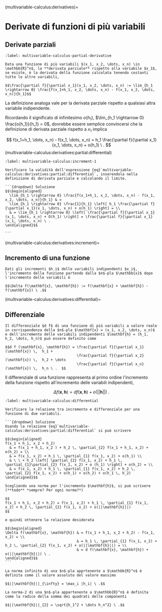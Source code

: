(multivariable-calculus:derivatives)=
# Derivate di funzioni di più variabili
## Derivate parziali
```{prf:definition} Derivata parziale
:label: multivariable-calculus-partial-derivative

Data una funzione di più variabili $(x_1, x_2, \dots, x_n) \in \mathbb{R}^n$, la **derivata parziale** rispetto alla variabile $x_1$, se esiste, è la derivata della funzione calcolata tenendo costanti tutte le altre variabili,

$$\frac{\partial f}{\partial x_1}(x_1, x_2, \dots, x_n) := \lim_{h_1 \rightarrow 0} \frac{f(x_1+h_1, x_2, \dots, x_n) - f(x_1, x_2, \dots, x_n)}{h_1}$$
```

La definizione analoga vale per la derivata parziale rispetto a qualsiasi altra variabile indipendente.

Ricordando il significato di infinitesimo $o(h_1)$, $\lim_{h_1 \rightarrow 0} \frac{o(h_1)}{h_1} = 0$, dovrebbe essere semplice convincersi che la definizione di derivata parziale rispetto a $x_1$ implica

$$
  f(x_1+h_1, \dots, x_n) - f(x_1, \dots, x_n) = h_1 \frac{\partial f}{\partial x_1}(x_1, \dots, x_n) + o(h_1) \ .
$$ (multivariable-calculus:derivatives:partial:differential)

````{prf:example} Verifica dell'incremento della funzione dovuto all'incremento di una variabile
:label: multivariable-calculus:increment-1

Verificare la validità dell'espressione {eq}`multivariable-calculus:derivatives:partial:differential`, inserendola nella definizione di derivata parziale e calcolando il limite.

```{dropdown} Soluzione
$$\begin{aligned}
  \lim_{h_1 \rightarrow 0} \frac{f(x_1+h_1, x_2, \dots, x_n) - f(x_1, x_2, \dots, x_n)}{h_1} & = 
  \lim_{h_1 \rightarrow 0} \frac{1}{h_1} \left[ h_1 \frac{\partial f}{\partial x_1}(x_1, \dots, x_n) + o(h_1) \right] = \\
  & = \lim_{h_1 \rightarrow 0} \left[ \frac{\partial f}{\partial x_1}(x_1, \dots, x_n) + O(h_1) \right] = \frac{\partial f}{\partial x_1}(x_1, \dots, x_n) \ .
\end{aligned}$$

```

````

(multivariable-calculus:derivatives:increment)=
## Incremento di una funzione
```{prf:definition} Incremento di una funzione
Dati gli incrementi $h_i$ delle variabili indipendenti $x_i$, l'incremento della funzione partendo dalla $n$-pla $\mathbb{x}$ dopo l'incremento delle variabili è

$$\Delta f(\mathbf{x}, \mathbf{h}) := f(\mathbf{x} + \mathbf{h}) - f(\mathbf{x}) \ .$$
```

(multivariable-calculus:derivatives:differential)=
## Differenziale
```{prf:definition} Differenziale
Il differenziale $d f$ di una funzione di più variabili a valore reale in corrispondenza della $n$-pla $\mathbf{x} = (x_1, x_2, \dots, x_n)$ e dell'incremento delle variabili indipendenti $\mathbf{h} = (h_1, h_2, \dots, h_n)$ può essere definito come

$$d f (\mathbf{x}, \mathbf{h}) = \frac{\partial f}{\partial x_1}(\mathbf{x}) \,  h_1 +   
                                 \frac{\partial f}{\partial x_2}(\mathbf{x}) \,  h_2 + \dots
                                 \frac{\partial f}{\partial x_n}(\mathbf{x}) \,  h_n \ .  $$
```

Il differenziale di una funzione rappresenta al primo ordine l'incremento della funzione rispetto all'incremento delle variabili indipendenti,

$$ \Delta f(\mathbf{x}, \mathbf{h}) = df(\mathbf{x}, \mathbf{h}) + o(||\mathbf{h}||)\ .$$

````{prf:example} Differenziale per una funzione di due variabili, $\ f(x_1, x_2) $
:label: multivariable-calculus:differential

Verificare la relazione tra incremento e differenziale per una funzione di due variabili.

```{dropdown} Soluzione
Usando la relazione {eq}`multivariable-calculus:derivatives:partial:differential` si può scrivere

$$\begin{aligned}
f(x_1 + h_1, x_2 + h_2)
  & = f(x_1 + h_1, x_2 ) + h_2 \, \partial_{2} f(x_1 + h_1, x_2) + o(h_2) = \\
  & = f(x_1, x_2) + h_1 \, \partial_{1} f(x_1, x_2) + o(h_1) \\
  & \ \ + h_2 \left[ \partial_{2} f(x_1, x_2) + h_1 \, \partial_{1}\partial_{2} f(x_1, x_2) + o (h_1) \right] + o(h_2) = \\
  & = f(x_1, x_2) + h_1 \, \partial_{1} f(x_1, x_2) + h_2 \, \partial_{2} f(x_1, x_2) + o(h_1) + o(h_2) + o(h_1 \, h_2) 
\end{aligned}$$

Scegliendo una norma per l'incremento $\mathbf{h}$, si può scrivere (**todo** *sempre? Per ogni norma?*)

$$
f(x_1 + h_1, x_2 + h_2) = f(x_1, x_2) + h_1 \, \partial_{1} f(x_1, x_2) + h_2 \, \partial_{2} f(x_1, x_2) + o(||\mathbf{h}||)
$$

e quindi ottenere la relazione desiderata

$$\begin{aligned}
\Delta f(\mathbf{x}, \mathbf{h}) & = f(x_1 + h_1, x_2 + h_2) - f(x_1, x_2) = \\
                                 & = h_1 \, \partial_{1} f(x_1, x_2) + h_2 \, \partial_{2} f(x_1, x_2) + o(||\mathbf{h}||) = \\
                                 & = d f(\mathbf{x}, \mathbf{h}) + o(||\mathbf{h}||) \ .
\end{aligned}$$
```
````

```{note} **Norma infinito**
La norma infinito di una $n$-pla apprtenente a $\mathbb{R}^n$ è definita come il valore assoluto del valore massimo

$$||\mathbf{h}||_{\infty} = \max_i |h_i| \ .$$
```
```{note} **Norma-2**
La norma-2 di una $n$-pla appartenente a $\mathbb{R}^n$ è definita come la radice della somma dei quadrati delle componenti

$$||\mathbf{h}||_{2} = \sqrt{h_1^2 + \dots h_n^2} \ .$$
```


